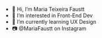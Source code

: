 - 👋 Hi, I’m Maria Teixeira Faustt
- 👀 I’m interested in Front-End Dev
- 🌱 I’m currently learning UX Design   
- 📷 @MariaFaustt on Instagram      
         
<!---
MariaLTN/MariaLTN is a ✨ special ✨ repository because its `README.md` (this file) appears on your GitHub profile.
You can click the Preview link to take a look at your changes.
--->
